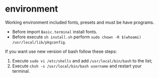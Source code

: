 # environment

Working environment included fonts, presets and must be have programs.

- Before import `Basic.terminal` install fonts.
- Before execute `sh install.sh` perform `sudo chown -R $(whoami) /usr/local/lib/pkgconfig`.

If you want use new version of bash follow these steps:

1. Execute `sudo vi /etc/shells` and add `/usr/local/bin/bash` to the list;
2. Execute `chsh -s /usr/local/bin/bash username` and restart your terminal.
